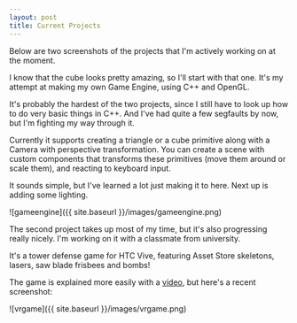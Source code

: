 ```yaml
---
layout: post
title: Current Projects
---
```


Below are two screenshots of the projects that I'm actively working on at the moment.

I know that the cube looks pretty amazing, so I'll start with that one. It's my attempt at making my own Game Engine, using C++ and OpenGL.

It's probably the hardest of the two projects, since I still have to look up how to do very basic things in C++. And I've had quite a few segfaults by now, but I'm fighting my way through it.

Currently it supports creating a triangle or a cube primitive along with a Camera with perspective transformation. You can create a scene with custom components that transforms these primitives (move them around or scale them), and reacting to keyboard input.

It sounds simple, but I've learned a lot just making it to here. Next up is adding some lighting.

![gameengine]({{ site.baseurl }}/images/gameengine.png)

The second project takes up most of my time, but it's also progressing really nicely. I'm working on it with a classmate from university.

It's a tower defense game for HTC Vive, featuring Asset Store skeletons, lasers, saw blade frisbees and bombs!

The game is explained more easily with a [video](https://www.youtube.com/watch?v=_JrcWsgvreM), but here's a recent screenshot:

![vrgame]({{ site.baseurl }}/images/vrgame.png)
